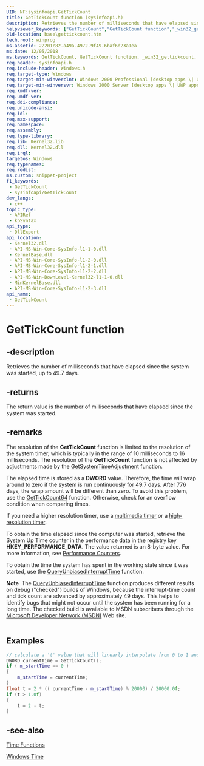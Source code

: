```yaml
---
UID: NF:sysinfoapi.GetTickCount
title: GetTickCount function (sysinfoapi.h)
description: Retrieves the number of milliseconds that have elapsed since the system was started, up to 49.7 days.
helpviewer_keywords: ["GetTickCount","GetTickCount function","_win32_gettickcount","base.gettickcount","sysinfoapi/GetTickCount"]
old-location: base\gettickcount.htm
tech.root: winprog
ms.assetid: 22201c82-a49a-4972-9f49-6baf6d23a1ea
ms.date: 12/05/2018
ms.keywords: GetTickCount, GetTickCount function, _win32_gettickcount, base.gettickcount, sysinfoapi/GetTickCount
req.header: sysinfoapi.h
req.include-header: Windows.h
req.target-type: Windows
req.target-min-winverclnt: Windows 2000 Professional [desktop apps \| UWP apps]
req.target-min-winversvr: Windows 2000 Server [desktop apps \| UWP apps]
req.kmdf-ver: 
req.umdf-ver: 
req.ddi-compliance: 
req.unicode-ansi: 
req.idl: 
req.max-support: 
req.namespace: 
req.assembly: 
req.type-library: 
req.lib: Kernel32.lib
req.dll: Kernel32.dll
req.irql: 
targetos: Windows
req.typenames: 
req.redist: 
ms.custom: snippet-project
f1_keywords:
 - GetTickCount
 - sysinfoapi/GetTickCount
dev_langs:
 - c++
topic_type:
 - APIRef
 - kbSyntax
api_type:
 - DllExport
api_location:
 - Kernel32.dll
 - API-MS-Win-Core-SysInfo-l1-1-0.dll
 - KernelBase.dll
 - API-MS-Win-Core-SysInfo-l1-2-0.dll
 - API-MS-Win-Core-SysInfo-l1-2-1.dll
 - API-MS-Win-Core-SysInfo-l1-2-2.dll
 - API-MS-Win-DownLevel-Kernel32-l1-1-0.dll
 - MinKernelBase.dll
 - API-MS-Win-Core-SysInfo-l1-2-3.dll
api_name:
 - GetTickCount
---
```


# GetTickCount function


## -description

Retrieves the number of milliseconds that have elapsed since the system was started, up to 49.7 days.



## -returns

The return value is the number of milliseconds that have elapsed since the system was started.

## -remarks

The resolution of the <b>GetTickCount</b> function is limited to the resolution of the system timer, which is typically in the range of  10 milliseconds to 16 milliseconds. The resolution of the <b>GetTickCount</b> function is not affected by adjustments made by the 
<a href="/windows/desktop/api/sysinfoapi/nf-sysinfoapi-getsystemtimeadjustment">GetSystemTimeAdjustment</a> function.

The elapsed time is stored as a <b>DWORD</b> value. Therefore, the time will wrap around to zero if the system is run continuously for 49.7 days. After 776 days, the wrap amount will be different than zero.  To avoid this problem, use the <a href="/windows/desktop/api/sysinfoapi/nf-sysinfoapi-gettickcount64">GetTickCount64</a> function. Otherwise, check for an overflow condition when comparing times. 

If you need a higher resolution timer, use a 
<a href="/windows/desktop/Multimedia/multimedia-timers">multimedia timer</a> or a 
<a href="/windows/desktop/winmsg/about-timers">high-resolution timer</a>.

To obtain the time elapsed since the computer was started, retrieve the System Up Time counter in the performance data in the registry key <b>HKEY_PERFORMANCE_DATA</b>. The value returned is an 8-byte value. For more information, see 
<a href="/windows/desktop/PerfCtrs/performance-counters-portal">Performance Counters</a>. 

To obtain the time the system has spent in the working state since it was started, use the <a href="/windows/desktop/api/realtimeapiset/nf-realtimeapiset-queryunbiasedinterrupttime">QueryUnbiasedInterruptTime</a> function.

<div class="alert"><b>Note</b>  The <a href="/windows/desktop/api/realtimeapiset/nf-realtimeapiset-queryunbiasedinterrupttime">QueryUnbiasedInterruptTime</a> function produces different results on debug ("checked") builds of Windows, because the interrupt-time count and tick count are advanced by approximately 49 days. This helps to identify bugs that might not occur until the system has been running for a long time. The checked build is available to MSDN subscribers through the <a href="https://msdn.microsoft.com/default.aspx">Microsoft Developer Network (MSDN)</a> Web site.</div>
<div> </div>

## Examples

```cpp
// calculate a 't' value that will linearly interpolate from 0 to 1 and back every 20 seconds
DWORD currentTime = GetTickCount();
if ( m_startTime == 0 )
{
    m_startTime = currentTime;
}
float t = 2 * (( currentTime - m_startTime) % 20000) / 20000.0f;
if (t > 1.0f)
{
    t = 2 - t;
}
```


## -see-also

<a href="/windows/desktop/SysInfo/time-functions">Time Functions</a>



<a href="/windows/desktop/SysInfo/windows-time">Windows Time</a>

